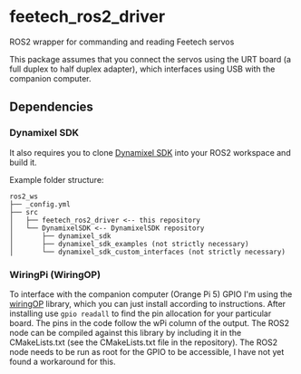 # feetech_ros2_driver
ROS2 wrapper for commanding and reading Feetech servos

This package assumes that you connect the servos using the URT board (a full duplex to half duplex adapter), which interfaces using USB with the companion computer.

## Dependencies
### Dynamixel SDK
It also requires you to clone [Dynamixel SDK](https://github.com/ROBOTIS-GIT/DynamixelSDK) into your ROS2 workspace and build it.

Example folder structure:
```
ros2_ws
├── _config.yml
├── src
│   ├── feetech_ros2_driver <-- this repository
│   └── DynamixelSDK <-- DynamixelSDK repository
│       ├── dynamixel_sdk
│       ├── dynamixel_sdk_examples (not strictly necessary)
│       └── dynamixel_sdk_custom_interfaces (not strictly necessary)
```

### WiringPi (WiringOP)
To interface with the companion computer (Orange Pi 5) GPIO I'm using the [wiringOP](https://github.com/orangepi-xunlong/wiringOP) library, which you can just install according to instructions. After installing use `gpio readall` to find the pin allocation for your particular board. The pins in the code follow the wPi column of the output. 
The ROS2 node can be compiled against this library by including it in the CMakeLists.txt (see the CMakeLists.txt file in the repository). The ROS2 node needs to be run as root for the GPIO to be accessible, I have not yet found a workaround for this.

